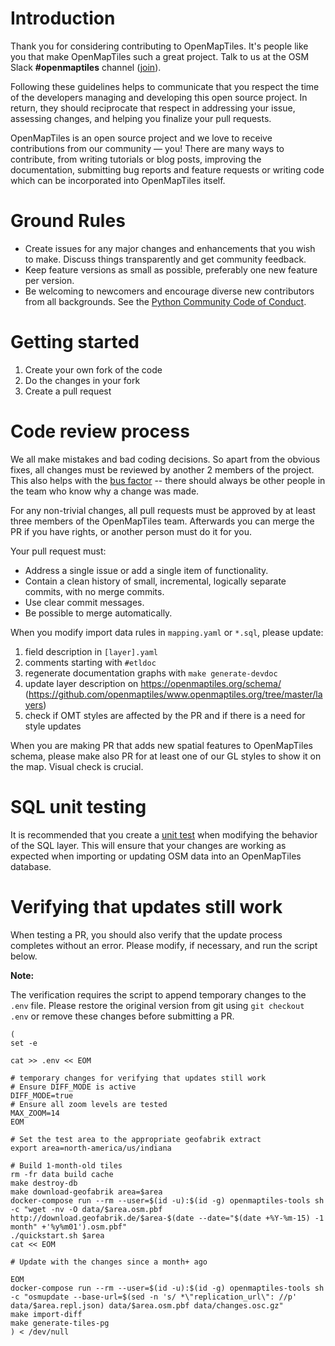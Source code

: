 # Introduction

Thank you for considering contributing to OpenMapTiles. It's people like you that make OpenMapTiles such a great project. Talk to us at the OSM Slack **#openmaptiles** channel ([join](https://slack.openstreetmap.us/)).

Following these guidelines helps to communicate that you respect the time of the developers managing and developing this open source project. In return, they should reciprocate that respect in addressing your issue, assessing changes, and helping you finalize your pull requests.

OpenMapTiles is an open source project and we love to receive contributions from our community — you! There are many ways to contribute, from writing tutorials or blog posts, improving the documentation, submitting bug reports and feature requests or writing code which can be incorporated into OpenMapTiles itself.

# Ground Rules

 * Create issues for any major changes and enhancements that you wish to make. Discuss things transparently and get community feedback.
 * Keep feature versions as small as possible, preferably one new feature per version.
 * Be welcoming to newcomers and encourage diverse new contributors from all backgrounds. See the [Python Community Code of Conduct](https://www.python.org/psf/codeofconduct/).

# Getting started

1. Create your own fork of the code
1. Do the changes in your fork
1. Create a pull request

# Code review process

We all make mistakes and bad coding decisions. So apart from the obvious fixes, all changes must be reviewed by another 2 members of the project. This also helps with the [bus factor](https://en.wikipedia.org/wiki/Bus_factor) -- there should always be other people in the team who know why a change was made.

For any non-trivial changes, all pull requests must be approved by at least three members of the OpenMapTiles team. Afterwards you can merge the PR if you have rights, or another person must do it for you.

Your pull request must:

 * Address a single issue or add a single item of functionality.
 * Contain a clean history of small, incremental, logically separate commits,
   with no merge commits.
 * Use clear commit messages.
 * Be possible to merge automatically.

When you modify import data rules in `mapping.yaml` or `*.sql`, please update:

1. field description in `[layer].yaml`
2. comments starting with `#etldoc`
3. regenerate documentation graphs with `make generate-devdoc`
4. update layer description on https://openmaptiles.org/schema/ (https://github.com/openmaptiles/www.openmaptiles.org/tree/master/layers)
5. check if OMT styles are affected by the PR and if there is a need for style updates

When you are making PR that adds new spatial features to OpenMapTiles schema, please make also PR for at least one of our GL styles to show it on the map. Visual check is crucial.

# SQL unit testing

It is recommended that you create a [unit test](TESTING.md) when modifying the behavior of the SQL layer.  This will ensure that your changes are working as expected when importing or updating OSM data into an OpenMapTiles database.

# Verifying that updates still work

When testing a PR, you should also verify that the update process completes without an error. Please modify, if necessary, and run the script below.

**Note:**

The verification requires the script to append temporary changes to the `.env` file. Please restore the original version from git using `git checkout .env` or remove these changes before submitting a PR.

```
(
set -e

cat >> .env << EOM

# temporary changes for verifying that updates still work
# Ensure DIFF_MODE is active
DIFF_MODE=true
# Ensure all zoom levels are tested
MAX_ZOOM=14
EOM

# Set the test area to the appropriate geofabrik extract
export area=north-america/us/indiana

# Build 1-month-old tiles
rm -fr data build cache
make destroy-db
make download-geofabrik area=$area
docker-compose run --rm --user=$(id -u):$(id -g) openmaptiles-tools sh -c "wget -nv -O data/$area.osm.pbf http://download.geofabrik.de/$area-$(date --date="$(date +%Y-%m-15) -1 month" +'%y%m01').osm.pbf"
./quickstart.sh $area
cat << EOM

# Update with the changes since a month+ ago

EOM
docker-compose run --rm --user=$(id -u):$(id -g) openmaptiles-tools sh -c "osmupdate --base-url=$(sed -n 's/ *\"replication_url\": //p' data/$area.repl.json) data/$area.osm.pbf data/changes.osc.gz"
make import-diff
make generate-tiles-pg
) < /dev/null
```
